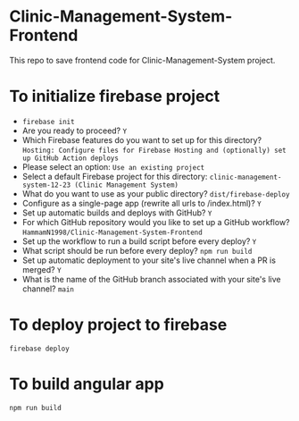 # Clinic-Management-System-Frontend
 This repo to save frontend code for Clinic-Management-System project.

# To initialize firebase project
- `firebase init`
- Are you ready to proceed? `Y`
- Which Firebase features do you want to set up for this directory? `Hosting: Configure files for Firebase Hosting and (optionally) set up GitHub Action deploys`
- Please select an option: `Use an existing project`
- Select a default Firebase project for this directory: `clinic-management-system-12-23 (Clinic Management System)`
- What do you want to use as your public directory? `dist/firebase-deploy`
- Configure as a single-page app (rewrite all urls to /index.html)? `Y`
- Set up automatic builds and deploys with GitHub? `Y`
- For which GitHub repository would you like to set up a GitHub workflow? `HammamN1998/Clinic-Management-System-Frontend`
- Set up the workflow to run a build script before every deploy? `Y`
- What script should be run before every deploy? `npm run build`
- Set up automatic deployment to your site's live channel when a PR is merged? `Y`
- What is the name of the GitHub branch associated with your site's live channel? `main`

# To deploy project to firebase
`firebase deploy`

# To build angular app
`npm run build`
